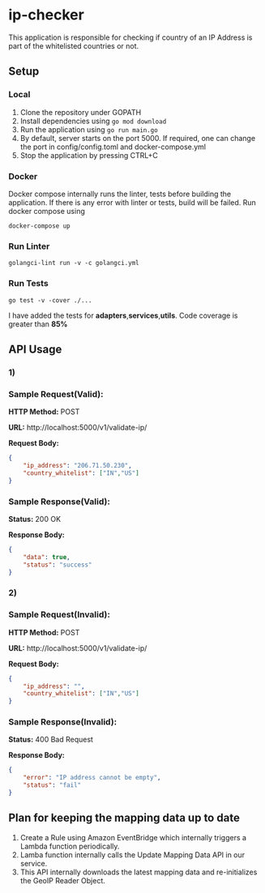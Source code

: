 ip-checker
==========

This application is responsible for checking if country of an IP Address is part of the whitelisted countries or not.

## Setup
### Local
1. Clone the repository under GOPATH
2. Install dependencies using ```go mod download```
3. Run the application using ```go run main.go```
4. By default, server starts on the port 5000. If required, one can change the port in config/config.toml and docker-compose.yml
5. Stop the application by pressing CTRL+C
### Docker
Docker compose internally runs the linter, tests before building the application. If there is any error with linter or tests, build will be failed. Run docker compose using 

```docker-compose up```
### Run Linter
```golangci-lint run -v -c golangci.yml```
### Run Tests
```go test -v -cover ./...```

I have added the tests for **adapters**,**services**,**utils**. Code coverage is greater than **85%**

## API Usage
### 1) 
### Sample Request(Valid):
**HTTP Method:** POST

**URL:** http://localhost:5000/v1/validate-ip/

**Request Body:**
```json
{
    "ip_address": "206.71.50.230",
    "country_whitelist": ["IN","US"]
}
```
### Sample Response(Valid):
**Status:** 200 OK

**Response Body:**
```json
{
    "data": true,
    "status": "success"
}
```

### 2)
### Sample Request(Invalid):
**HTTP Method:** POST

**URL:** http://localhost:5000/v1/validate-ip/

**Request Body:**
```json
{
    "ip_address": "",
    "country_whitelist": ["IN","US"]
}
```
### Sample Response(Invalid):
**Status:** 400 Bad Request

**Response Body:**
```json
{
    "error": "IP address cannot be empty",
    "status": "fail"
}
```

## Plan for keeping the mapping data up to date
1) Create a Rule using Amazon EventBridge which internally triggers a Lambda function periodically.
2) Lamba function internally calls the Update Mapping Data API in our service. 
3) This API internally downloads the latest mapping data and re-initializes the GeoIP Reader Object.
